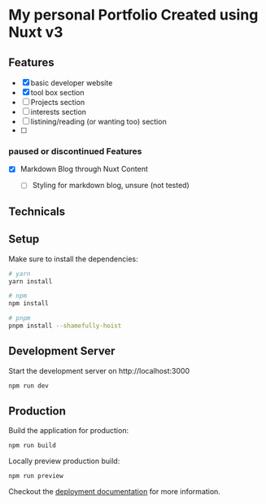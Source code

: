 # My personal Portfolio Created using Nuxt v3

## Features
- [x] basic developer website
- [x] tool box section
- [ ] Projects section
- [ ] interests section
- [ ] listining/reading (or wanting too) section
- [ ] 

### paused or discontinued Features
- [x] Markdown Blog through Nuxt Content
  - [ ] Styling for markdown blog, unsure (not tested)
 




Technicals
---
## Setup

Make sure to install the dependencies:

```bash
# yarn
yarn install

# npm
npm install

# pnpm
pnpm install --shamefully-hoist
```

## Development Server

Start the development server on http://localhost:3000

```bash
npm run dev
```

## Production

Build the application for production:

```bash
npm run build
```

Locally preview production build:

```bash
npm run preview
```

Checkout the [deployment documentation](https://v3.nuxtjs.org/guide/deploy/presets) for more information.
